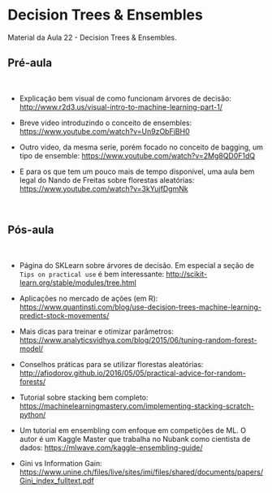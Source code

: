 # Decision Trees & Ensembles
Material da Aula 22 - Decision Trees & Ensembles.
​
## Pré-aula
​
- Explicação bem visual de como funcionam árvores de decisão: http://www.r2d3.us/visual-intro-to-machine-learning-part-1/

- Breve video introduzindo o conceito de ensembles: https://www.youtube.com/watch?v=Un9zObFjBH0

- Outro video, da mesma serie, porém focado no conceito de bagging, um tipo de ensemble: https://www.youtube.com/watch?v=2Mg8QD0F1dQ

- E para os que tem um pouco mais de tempo disponível, uma aula bem legal do Nando de Freitas sobre florestas aleatórias: https://www.youtube.com/watch?v=3kYujfDgmNk

​
## Pós-aula
​
- Página do SKLearn sobre árvores de decisão. Em especial a seção de `Tips on practical use` é bem interessante: http://scikit-learn.org/stable/modules/tree.html

- Aplicações no mercado de ações (em R): https://www.quantinsti.com/blog/use-decision-trees-machine-learning-predict-stock-movements/ 

- Mais dicas para treinar e otimizar parâmetros: https://www.analyticsvidhya.com/blog/2015/06/tuning-random-forest-model/

-	Conselhos práticas para se utilizar florestas aleatórias: http://afiodorov.github.io/2016/05/05/practical-advice-for-random-forests/

- Tutorial sobre stacking bem completo: https://machinelearningmastery.com/implementing-stacking-scratch-python/

- Um tutorial em ensembling com enfoque em competições de ML. O autor é um Kaggle Master que trabalha no Nubank como cientista de dados: https://mlwave.com/kaggle-ensembling-guide/

-	Gini vs Information Gain: https://www.unine.ch/files/live/sites/imi/files/shared/documents/papers/Gini_index_fulltext.pdf
